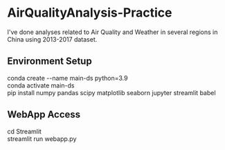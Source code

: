# AirQualityAnalysis-Practice
I've done analyses related to Air Quality and Weather in several regions in China using 2013-2017 dataset.

## Environment Setup 
conda create --name main-ds python=3.9  
conda activate main-ds  
pip install numpy pandas scipy matplotlib seaborn jupyter streamlit babel

## WebApp Access
cd Streamlit  
streamlit run webapp.py
